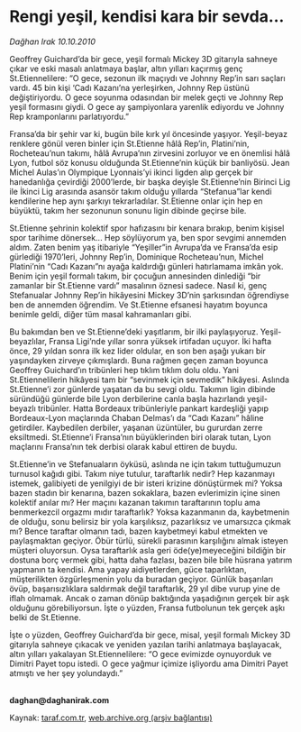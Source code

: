 # Rengi yeşil, kendisi kara bir sevda...

*Dağhan Irak 10.10.2010*

<div class="yazi"><p>Geoffrey Guichard’da bir gece, yeşil formalı Mickey 3D gitarıyla sahneye çıkar ve eski masalı anlatmaya başlar, altın yılları kaçırmış genç St.Etiennelilere: “O gece, sezonun ilk maçıydı ve Johnny Rep’in sarı saçları vardı. 45 bin kişi ‘Cadı Kazanı’na yerleşirken, Johnny Rep üstünü değiştiriyordu. O gece soyunma odasından bir melek geçti ve Johnny Rep yeşil formasını giydi. O gece ay şampiyonlara yarenlik ediyordu ve Johnny Rep kramponlarını parlatıyordu.”</p>
<p>Fransa’da bir şehir var ki, bugün bile kırk yıl öncesinde yaşıyor. Yeşil-beyaz renklere gönül veren binler için St.Etienne hâlâ Rep’in, Platini’nin, Rocheteau’nun takımı, hâlâ Avrupa’nın zirvesini zorluyor ve en önemlisi hâlâ Lyon, futbol söz konusu olduğunda St.Etienne’nin küçük bir banliyösü. Jean Michel Aulas’ın Olympique Lyonnais’yi ikinci ligden alıp gerçek bir hanedanlığa çevirdiği 2000’lerde, bir başka deyişle St.Etienne’nin Birinci Lig ile İkinci Lig arasında asansör takım olduğu yıllarda “Stefanua”lar kendi kendilerine hep aynı şarkıyı tekrarladılar. St.Etienne onlar için hep en büyüktü, takım her sezonunun sonunu ligin dibinde geçirse bile. </p>
<p>St.Etienne şehrinin kolektif spor hafızasını bir kenara bırakıp, benim kişisel spor tarihime dönersek... Hep söylüyorum ya, ben spor sevgimi annemden aldım. Zaten benim yaş itibariyle “Yeşiller”in Avrupa’da ve Fransa’da esip gürlediği 1970’leri, Johnny Rep’in, Dominique Rocheteau’nun, Michel Platini’nin “Cadı Kazanı”nı ayağa kaldırdığı günleri hatırlamama imkân yok. Benim için yeşil formalı takım, bir çocuğun annesinden dinlediği “bir zamanlar bir St.Etienne vardı” masalının öznesi sadece. Nasıl ki, genç Stefanualar Johnny Rep’in hikâyesini Mickey 3D’nin şarkısından öğrendiyse ben de annemden öğrendim. Ve St.Etienne efsanesi hayatım boyunca benimle geldi, diğer tüm masal kahramanları gibi. </p>
<p>Bu bakımdan ben ve St.Etienne’deki yaşıtlarım, bir ilki paylaşıyoruz. Yeşil-beyazlılar, Fransa Ligi’nde yıllar sonra yüksek irtifadan uçuyor. İki hafta önce, 29 yıldan sonra ilk kez lider oldular, en son ben aşağı yukarı bir yaşındayken zirveye çıkmışlardı. Buna rağmen geçen zaman boyunca Geoffrey Guichard’ın tribünleri hep tıklım tıklım dolu oldu. Yani St.Etiennelilerin hikâyesi tam bir “sevinmek için sevmedik” hikâyesi. Aslında St.Etienne’i zor günlerde yaşatan da bu sevgi oldu. Takımın ligin dibinde süründüğü günlerde bile Lyon derbilerine canla başla hazırlandı yeşil-beyazlı tribünler. Hatta Bordeaux tribünleriyle pankart kardeşliği yapıp Bordeaux-Lyon maçlarında Chaban Delmas’ı da “Cadı Kazanı” hâline getirdiler. Kaybedilen derbiler, yaşanan üzüntüler, bu gururdan zerre eksiltmedi. St.Etienne’i Fransa’nın büyüklerinden biri olarak tutan, Lyon maçlarını Fransa’nın tek derbisi olarak kabul ettiren de buydu. </p>
<p>St.Etienne’in ve Stefanuaların öyküsü, aslında ne için takım tuttuğumuzun turnusol kağıdı gibi. Takım niye tutulur, taraftarlık nedir? Hep kazanmayı istemek, galibiyeti de yenilgiyi de bir isteri krizine dönüştürmek mi? Yoksa bazen stadın bir kenarına, bazen sokaklara, bazen evlerimizin içine sinen kolektif anılar mı? Her maçını kazanan takımın taraftarının toplu ama benmerkezcil orgazmı mıdır taraftarlık? Yoksa kazanmanın da, kaybetmenin de olduğu, sonu belirsiz bir yola karşılıksız, pazarlıksız ve umarsızca çıkmak mı? Bence taraftar olmanın tadı, bazen kaybetmeyi kabul etmekten ve paylaşmaktan geçiyor. Öbür türlü, sürekli parasının karşılığını almak isteyen müşteri oluyorsun. Oysa taraftarlık asla geri öde(ye)meyeceğini bildiğin bir dostuna borç vermek gibi, hatta daha fazlası, bazen bile bile hüsrana yatırım yapmanın ta kendisi. Ama yapay aidiyetlerden, güce taparlıktan, müşterilikten özgürleşmenin yolu da buradan geçiyor. Günlük başarıları övüp, başarısızlıklara saldırmak değil taraftarlık, 29 yıl dibe vurup yine de iflah olmamak. Ancak o zaman dönüp baktığında yaşadığının gerçek bir aşk olduğunu görebiliyorsun. İşte o yüzden, Fransa futbolunun tek gerçek aşkı belki de St.Etienne. </p>
<p>İşte o yüzden, Geoffrey Guichard’da bir gece, misal, yeşil formalı Mickey 3D gitarıyla sahneye çıkacak ve yeniden yazılan tarihi anlatmaya başlayacak, altın yılları yakalayan St.Etiennelilere: “O gece evimizde oynuyorduk ve Dimitri Payet topu istedi. O gece yağmur içimize işliyordu ama Dimitri Payet atmıştı ve her şey yolundaydı.”</p>
<p><b><br/>daghan@daghanirak.com</b></p></div>

Kaynak: [taraf.com.tr](http://www.taraf.com.tr:80/daghan-irak/makale-rengi-yesil-kendisi-kara-bir-sevda.htm), [web.archive.org (arşiv bağlantısı)](http://web.archive.org/web/20101010195138/http://www.taraf.com.tr:80/daghan-irak/makale-rengi-yesil-kendisi-kara-bir-sevda.htm)
